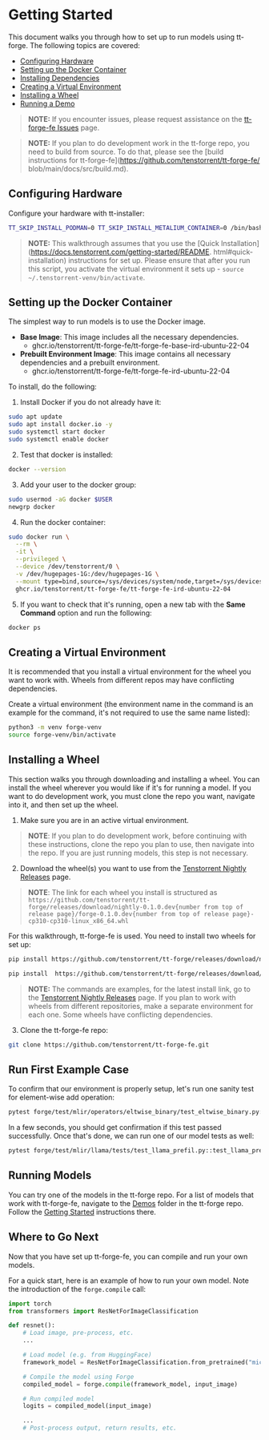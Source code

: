 # Getting Started
This document walks you through how to set up to run models using tt-forge. The following topics are covered:

* [Configuring Hardware](#configuring-hardware)
* [Setting up the Docker Container](#setting-up-the-docker-container)
* [Installing Dependencies](#installing-dependencies)
* [Creating a Virtual Environment](#creating-a-virtual-environment)
* [Installing a Wheel](#installing-a-wheel)
* [Running a Demo](#running-a-demo)


> **NOTE:** If you encounter issues, please request assistance on the
>[tt-forge-fe Issues](https://github.com/tenstorrent/tt-forge-fe/issues) page.

> **NOTE:** If you plan to do development work in the tt-forge repo, you need to build from source. To do that, please see the
> [build instructions for tt-forge-fe](https://github.com/tenstorrent/tt-forge-fe/
> blob/main/docs/src/build.md).

## Configuring Hardware

Configure your hardware with tt-installer:

```bash
TT_SKIP_INSTALL_PODMAN=0 TT_SKIP_INSTALL_METALIUM_CONTAINER=0 /bin/bash -c "$(curl -fsSL https://github.com/tenstorrent/tt-installer/releases/latest/download/install.sh)"
```

> **NOTE:** This walkthrough assumes that you use the [Quick Installation]
> (https://docs.tenstorrent.com/getting-started/README. html#quick-installation) instructions for set up. Please ensure that after
> you run this script, you activate the virtual environment it sets up - ```source ~/.tenstorrent-venv/bin/activate```.

## Setting up the Docker Container

The simplest way to run models is to use the Docker image.

* **Base Image**: This image includes all the necessary dependencies.
    * ghcr.io/tenstorrent/tt-forge-fe/tt-forge-fe-base-ird-ubuntu-22-04
* **Prebuilt Environment Image**: This image contains all necessary dependencies and a prebuilt environment.
    * ghcr.io/tenstorrent/tt-forge-fe/tt-forge-fe-ird-ubuntu-22-04

To install, do the following:

1. Install Docker if you do not already have it:

```bash
sudo apt update
sudo apt install docker.io -y
sudo systemctl start docker
sudo systemctl enable docker
```

2. Test that docker is installed:

```bash
docker --version
```

3. Add your user to the docker group:

```bash
sudo usermod -aG docker $USER
newgrp docker
```

4. Run the docker container:

```bash
sudo docker run \
  --rm \
  -it \
  --privileged \
  --device /dev/tenstorrent/0 \
  -v /dev/hugepages-1G:/dev/hugepages-1G \
  --mount type=bind,source=/sys/devices/system/node,target=/sys/devices/system/node \
  ghcr.io/tenstorrent/tt-forge-fe/tt-forge-fe-ird-ubuntu-22-04
```

5. If you want to check that it's running, open a new tab with the **Same Command** option and run the following:

```bash
docker ps
```

## Creating a Virtual Environment
It is recommended that you install a virtual environment for the wheel you want to work with. Wheels from different repos may have conflicting dependencies.

Create a virtual environment (the environment name in the command is an example for the command, it's not required to use the same name listed):

```bash
python3 -m venv forge-venv
source forge-venv/bin/activate
```

## Installing a Wheel
This section walks you through downloading and installing a wheel. You can install the wheel wherever you would like if it's for running a model. If you want to do development work, you must clone the repo you want, navigate into it, and then set up the wheel.

1. Make sure you are in an active virtual environment.

> **NOTE**: If you plan to do development work, before continuing with these instructions, clone the repo you plan to use, then navigate into the repo. If you are just running models, this step is not necessary.

2. Download the wheel(s) you want to use from the [Tenstorrent Nightly Releases](https://github.com/tenstorrent/tt-forge/releases) page.

> **NOTE**: The link for each wheel you install is structured as
`https://github.com/tenstorrent/tt-forge/releases/download/nightly-0.1.0.dev{number from top of release page}/forge-0.1.0.dev{number from top of release page}-cp310-cp310-linux_x86_64.whl`

For this walkthrough, tt-forge-fe is used. You need to install two wheels for set up:

```bash
pip install https://github.com/tenstorrent/tt-forge/releases/download/nightly-0.1.0.dev20250514060212/forge-0.1.0.dev20250514060212-cp310-cp310-linux_x86_64.whl
```

```bash
pip install  https://github.com/tenstorrent/tt-forge/releases/download/nightly-0.1.0.dev20250509060216//tvm-0.1.0.dev20250509060216-cp310-cp310-linux_x86_64.whl
```

> **NOTE:** The commands are examples, for the latest install link, go to the
> [Tenstorrent Nightly Releases](https://github.com/tenstorrent/tt-forge/releases)
> page.
> If you plan to work with wheels from different repositories, make a separate
> environment for each one. Some wheels have conflicting dependencies.

3. Clone the tt-forge-fe repo:

```bash
git clone https://github.com/tenstorrent/tt-forge-fe.git
```

## Run First Example Case

To confirm that our environment is properly setup, let's run one sanity test for element-wise add operation:
```bash
pytest forge/test/mlir/operators/eltwise_binary/test_eltwise_binary.py::test_add
```

In a few seconds, you should get confirmation if this test passed successfully. Once that's done, we can run one of our model tests as well:
```bash
pytest forge/test/mlir/llama/tests/test_llama_prefil.py::test_llama_prefil_on_device_decode_on_cpu
```

## Running Models

You can try one of the models in the tt-forge repo. For a list of models that work with tt-forge-fe, navigate to the [Demos](https://github.com/tenstorrent/tt-forge/tree/main/demos/tt-forge-fe) folder in the tt-forge repo. Follow the [Getting Started](https://github.com/tenstorrent/tt-forge/blob/main/docs/src/getting-started.md) instructions there.

## Where to Go Next

Now that you have set up tt-forge-fe, you can compile and run your own models.

For a quick start, here is an example of how to run your own model. Note the introduction of the `forge.compile` call:

```py
import torch
from transformers import ResNetForImageClassification

def resnet():
    # Load image, pre-process, etc.
    ...

    # Load model (e.g. from HuggingFace)
    framework_model = ResNetForImageClassification.from_pretrained("microsoft/resnet-50")

    # Compile the model using Forge
    compiled_model = forge.compile(framework_model, input_image)

    # Run compiled model
    logits = compiled_model(input_image)

    ...
    # Post-process output, return results, etc.
```
